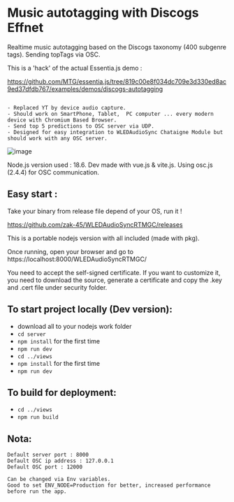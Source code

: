 # Music autotagging with Discogs Effnet
Realtime music autotagging based on the Discogs taxonomy (400 subgenre tags). 
Sending topTags via OSC.

This is a 'hack' of the actual Essentia.js demo :


https://github.com/MTG/essentia.js/tree/819c00e8f034dc709e3d330ed8ac9ed37dfdb767/examples/demos/discogs-autotagging

```

- Replaced YT by device audio capture.
- Should work on SmartPhone, Tablet,  PC computer ... every modern device with Chromium Based Browser.
- Send top 5 predictions to OSC server via UDP. 
- Designed for easy integration to WLEDAudioSync Chataigne Module but should work with any OSC server.

```
![image](https://github.com/zak-45/WLEDAudioSyncRTMGC/assets/121941293/44a77b46-2882-45e6-8bc6-4cc054bc6876)


Node.js version used : 18.6. Dev made with vue.js & vite.js. Using osc.js (2.4.4) for OSC communication.

## Easy start :
Take your binary from release file depend of your OS, run it ! 

https://github.com/zak-45/WLEDAudioSyncRTMGC/releases

This is a portable nodejs version with all included (made with pkg). 

Once running, open your browser and go to https://localhost:8000/WLEDAudioSyncRTMGC/

You need to accept the self-signed certificate. If you want to customize it, you need to download the source, generate a certificate and copy the .key and .cert file under security folder.


## To start project locally (Dev version):
- download all to your nodejs work folder
- `cd server`
- `npm install` for the first time
- `npm run dev`
- `cd ../views`
- `npm install` for the first time
- `npm run dev`

## To build for deployment:
- `cd ../views`
- `npm run build`

## Nota:
```
Default server port : 8000
Default OSC ip address : 127.0.0.1
Default OSC port : 12000

Can be changed via Env variables.
Good to set ENV_NODE=Production for better, increased performance before run the app.
```
